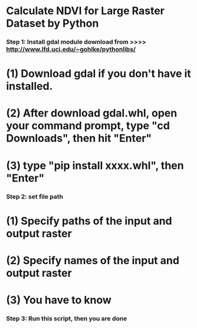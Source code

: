 # Calculate NDVI for Large Raster Dataset by Python


### Step 1: Install gdal module      download from >>>> http://www.lfd.uci.edu/~gohlke/pythonlibs/
#   (1) Download gdal if you don't have it installed.
#   (2) After download gdal.whl, open your command prompt, type "cd Downloads", then hit "Enter"
#   (3) type "pip install xxxx.whl", then "Enter"


### Step 2: set file path
#   (1) Specify paths of the input and output raster 
#   (2) Specify names of the input and output raster 
#   (3) You have to know 


### Step 3: Run this script, then you are done 
